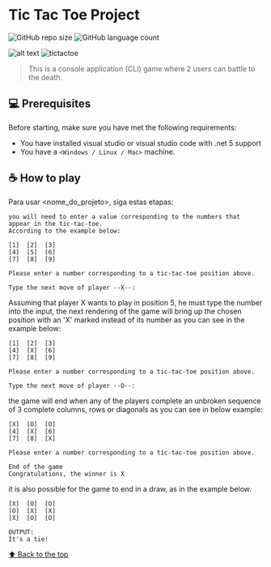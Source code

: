 # Tic Tac Toe Project

![GitHub repo size](https://img.shields.io/github/repo-size/iuricode/README-template?style=for-the-badge)
![GitHub language count](https://img.shields.io/github/languages/count/iuricode/README-template?style=for-the-badge)

![alt text](https://github.com/gabrielvgarcia/Tic-tac-toe/tree/main/Tic-tac-toe.Domain/Images/tictactoe.jpeg?raw=true)
<img src="D:\Projetos\Tic-tac-toe\Tic-tac-toe\Tic-tac-toe.Domain\Images\tictactoe.jpeg" alt="tictactoe">

> This is a console application (CLI) game where 2 users can battle to the death.

## 💻 Prerequisites

Before starting, make sure you have met the following requirements:
* You have installed visual studio or visual studio code with .net 5 support
* You have a `<Windows / Linux / Mac>` machine.

## ☕ How to play <Tic tac toe>

Para usar <nome_do_projeto>, siga estas etapas:

```
you will need to enter a value corresponding to the numbers that appear in the tic-tac-toe.
According to the example below:

[1]  [2]  [3]
[4]  [5]  [6]
[7]  [8]  [9]

Please enter a number corresponding to a tic-tac-toe position above.

Type the next move of player --X--:
```
Assuming that player X wants to play in position 5, he must type the number into the input, the next rendering of the game will bring up the chosen position with an 'X' marked instead of its number as you can see in the example below:

```
[1]  [2]  [3]
[4]  [X]  [6]
[7]  [8]  [9]

Please enter a number corresponding to a tic-tac-toe position above.

Type the next move of player --O--:
```

the game will end when any of the players complete an unbroken sequence of 3 complete columns, rows or diagonals as you can see in below example:
```
[X]  [O]  [O]
[4]  [X]  [6]
[7]  [8]  [X]

Please enter a number corresponding to a tic-tac-toe position above.

End of the game
Congratulations, the winner is X
```
it is also possible for the game to end in a draw, as in the example below.
```
[X]  [O]  [O]
[O]  [X]  [X]
[X]  [O]  [O]

OUTPUT:
It's a tie!
```

[⬆ Back to the top](#Tic-tac-toe)<br>
